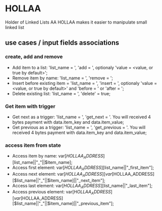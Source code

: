 # HOLLAA
Holder of Linked Lists AA
HOLLAA makes it easier to manipulate small linked list

## use cases / input fields associations
### create, add and remove
* Add item to a list: 'list_name = <list name>', 'add = <item name>', optionaly 'value = <value, or true by default>';
* Remove item by name: 'list_name = <list name>', 'remove = <item name>';
* Insert before existing item = 'list_name = <list name>', 'insert = <item name>', optionaly 'value = <value, or true by default>' and 'before = <existing item name>' or 'after = <existing item name>';
* Delete existing list: 'list_name = <list name>', 'delete' = true;

### Get item with trigger
* Get next as a trigger: 'list_name = <list name>', 'get_next = <actual item name>'. You will received 4 bytes payment with data.item_key and data.item_value;
* Get previous as a trigger: 'list_name = <list name>', 'get_previous = <actual item name>'. You will received 4 bytes payment with data.item_key and data.item_value;

### access item from state
* Access item by name: var[$HOLLAA_ADDRESS][$list_name||"_"||$item_name];
* Access first element: var[$HOLLAA_ADDRESS][$list_name||"_first_item"];
* Access next element: var[$HOLLAA_ADDRESS][var[$HOLLAA_ADDRESS][$list_name||"_"||$item_name]||"_next_item"];
* Access last element: var[$HOLLAA_ADDRESS][$list_name||"_last_item"];
* Access previous element: var[$HOLLAA_ADDRESS][var[$HOLLAA_ADDRESS][$list_name||"_"||$item_name]||"_previous_item"];
